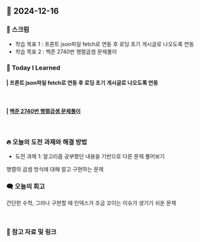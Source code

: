 ## 📆 2024-12-16

### 🔔 스크럼

- 학습 목표 1 : 프론트 json파일 fetch로 연동 후 로딩 초기 게시글로 나오도록 연동
- 학습 목표 2 : 백준 2740번 행렬곱셈 문제풀이
  <br/>



### 🚀 Today I Learned


#### | 프론트 json파일 fetch로 연동 후 로딩 초기 게시글로 나오도록 연동

<br/>

#### | [백준 2740번 행렬곱셈 문제풀이](https://github.com/availrum/newb/blob/main/multiparr.cpp)

<br/>

### 🔥 오늘의 도전 과제와 해결 방법

- 도전 과제 1: 알고리즘 공부했던 내용을 기반으로 다른 문제 풀어보기
  <br/>

행렬의 곱셈 방식에 대해 알고 구현하는 문제

### 🗨️ 오늘의 회고

<!--
- 오늘의 학습 경험에 대한 자유로운 생각이나 느낀 점을 기록합니다.
- 성공적인 점, 개선해야 할 점, 새롭게 시도하고 싶은 방법 등을 포함할 수 있습니다.-->

간단한 수학, 그러나 구현할 때 인덱스가 조금 꼬이는 이슈가 생기기 쉬운 문제

<br/>


### 📰 참고 자료 및 링크
